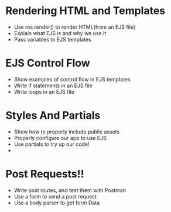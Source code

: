 # Rendering HTML and Templates

* Use res.render() to render HTML(from an EJS file)
* Explain what EJS is and why we use it
* Pass variables to EJS templates



# EJS Control Flow
* Show examples of control flow in EJS templates
* Write if statements in an EJS file
* Write loops in an EJS file


# Styles And Partials
* Show how to properly include public assets
* Properly configure our app to use EJS
* Use partials to try up our code!
* 


# Post Requests!!

* Write post routes, and test them with Postman
* Use a form to send a post request
* Use a body parser to get form Data














